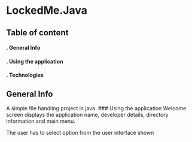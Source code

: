 # LockedMe.Java
## Table of content
<h4> . General Info </h4>

<h4> . Using the application</h4>

<h4> . Technologies</h4>

<h2> General Info</h2>
A simple file handling project in java.
### Using the application
Welcome screen displays the application name, developer details, directory information and main menu.

The user has to select option from the user interface shown
